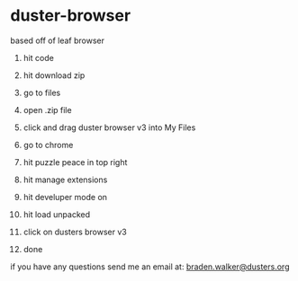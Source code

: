 # duster-browser
based off of leaf browser

1. hit code
2. hit download zip
3. go to files
4. open .zip file
5. click and drag duster browser v3 into My Files

5. go to chrome
6. hit puzzle peace in top right
7. hit manage extensions 
8. hit develuper mode on
9. hit load unpacked
10. click on dusters browser v3
11. done

if you have any questions send me an email at: braden.walker@dusters.org
